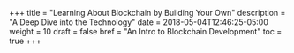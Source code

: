 +++
title = "Learning About Blockchain by Building Your Own"
description = "A Deep Dive into the Technology"
date = 2018-05-04T12:46:25-05:00
weight = 10
draft = false
bref = "An Intro to Blockchain Development"
toc = true
+++